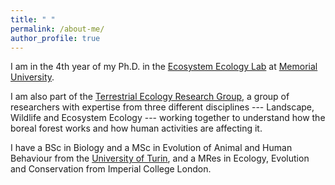 ```yaml
---
title: " "
permalink: /about-me/
author_profile: true
---
```


I am in the 4th year of my Ph.D. in the [Ecosystem Ecology Lab](http://shawnleroux.wixsite.com/lerouxlab) at [Memorial University](www.mun.ca/biology).

I am also part of the [Terrestrial Ecology Research Group](https://terrestrialecologyresearchgroup.weebly.com), a group of researchers with expertise from three different disciplines --- Landscape, Wildlife and Ecosystem Ecology --- working together to understand how the boreal forest works and how human activities are affecting it.

I have a BSc in Biology and a MSc in Evolution of Animal and Human Behaviour from the [University of Turin](www.unito.it/en), and a MRes in Ecology, Evolution and Conservation from Imperial College London.
